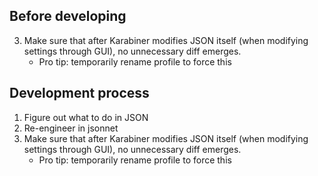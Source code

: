 
## Before developing

3. Make sure that after Karabiner modifies JSON itself (when modifying settings through GUI), no unnecessary diff emerges.
    * Pro tip: temporarily rename profile to force this


## Development process

1. Figure out what to do in JSON
2. Re-engineer in jsonnet
3. Make sure that after Karabiner modifies JSON itself (when modifying settings through GUI), no unnecessary diff emerges.
    * Pro tip: temporarily rename profile to force this
